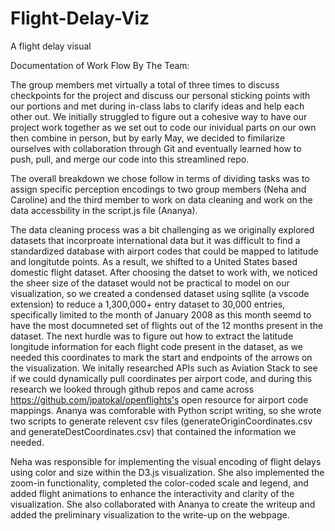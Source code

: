 # Flight-Delay-Viz
A flight delay visual

Documentation of Work Flow By The Team:

The group members met virtually a total of three times to discuss checkpoints for the project and discuss our personal sticking points with our portions and met during in-class labs to clarify ideas and help each other out. We initially struggled to figure out a cohesive way to have our project work together as we set out to code our inividual parts on our own then combine in person, but by early May, we decided to fimilarize ourselves with collaboration through Git and eventually learned how to push, pull, and merge our code into this streamlined repo. 

The overall breakdown we chose follow in terms of dividing tasks was to assign specific perception encodings to two group members (Neha and Caroline) and the third member to work on data cleaning and work on the data accessbility in the script.js file (Ananya). 

The data cleaning process was a bit challenging as we originally explored datasets that incorproate international data but it was  difficult to find a standardized database with airport codes that could be mapped to latitude and longitutde points. As a result, we shifted to a United States based domestic flight dataset. After choosing the datset to work with, we noticed the sheer size of the dataset would not be practical to model on our visualization, so we created a condensed dataset using sqllite (a vscode extension) to reduce a 1,300,000+ entry dataset to 30,000 entries, specifically limited to the month of January 2008 as this month seemd to have the most documneted set of flights out of the 12 months present in the dataset. The next hurdle was to figure out how to extract the latitude longitude information for each flight code present in the dataset, as we needed this coordinates to mark the start and endpoints of the arrows on the visualization. We initally researched APIs such as Aviation Stack to see if we could dynamically pull coordinates per airport code, and during this research we looked through github repos and came across https://github.com/jpatokal/openflights's open resource for airport code mappings. Ananya was comforable with Python script writing, so she wrote two scripts to generate relevent csv files (generateOriginCoordinates.csv and generateDestCoordinates.csv) that contained the information we needed. 

Neha was responsible for implementing the visual encoding of flight delays using color and size within the D3.js visualization. She also implemented the zoom-in functionality, completed the color-coded scale and legend, and added flight animations to enhance the interactivity and clarity of the visualization. She also collaborated with Ananya to create the writeup and added the preliminary visualization to the write-up on the webpage.